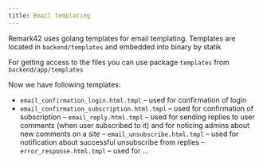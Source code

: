 ```yaml
---
title: Email templating
---
```


Remark42 uses golang templates for email templating. Templates are located in `backend/templates` and embedded into binary by statik

For getting access to the files you can use package `templates` from `backend/app/templates`

Now we have following templates:
- `email_confirmation_login.html.tmpl` – used for confirmation of login
- `email_confirmation_subscription.html.tmpl` – used for confirmation of subscription
– `email_reply.html.tmpl` – used for sending replies to user comments (when user subscribed to it) and for noticing admins about new comments on a site
– `email_unsubscribe.html.tmpl` – used for notification about successful unsubscribe from replies
– `error_response.html.tmpl` – used for ...
